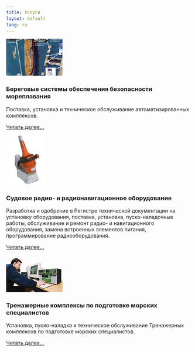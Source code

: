 ```yaml
---
title: Услуги
layout: default
lang: ru
---
```

![](/images/land2.jpg)

### Береговые системы обеспечения безопасности мореплавания

Поставка, установка и техническое обслуживание автоматизированных комплексов.

[Читать далее...](1)

![](/images/ship1.jpg)

### Судовое радио- и радионавигационное  оборудование

Разработка  и одобрение в Регистре  технической документации на установку оборудования, поставка, установка, пуско-наладочные работы, обслуживание и ремонт радио- и навигационного оборудования, замена встроенных элементов питания, программирование радиооборудования.

[Читать далее...](2)

![](/images/sim.jpg)

### Тренажерные комплексы по подготовке морских специалистов

Установка, пуско-наладка и техническое обслуживание Тренажерных комплексов по подготовке морских специалистов.

[Читать далее...](3)
